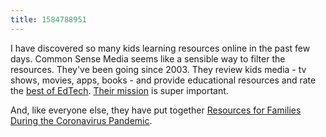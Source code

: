 ```yaml
---
title: 1584788951
---
```


I have discovered so many kids learning resources online in the past few days. Common Sense Media seems like a sensible
way to filter the resources. They've been going since 2003. They review kids media - tv shows, movies, apps, books -
and provide educational resources and rate the [best of EdTech](https://www.commonsense.org/education/top-picks/best-edtech-of-2019). [Their mission](https://www.commonsensemedia.org/about-us/our-mission) is super important.

And, like everyone else, they have put together [Resources for Families During the Coronavirus
Pandemic](https://www.commonsensemedia.org/resources-for-families-during-the-coronavirus-pandemic).
